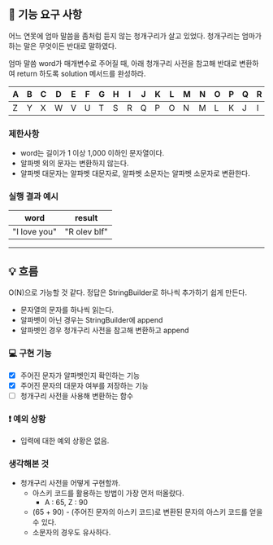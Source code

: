 ## 🚀 기능 요구 사항

어느 연못에 엄마 말씀을 좀처럼 듣지 않는 청개구리가 살고 있었다. 청개구리는 엄마가 하는 말은 무엇이든 반대로 말하였다.

엄마 말씀 word가 매개변수로 주어질 때, 아래 청개구리 사전을 참고해 반대로 변환하여 return 하도록 solution 메서드를 완성하라.

| A | B | C | D | E | F | G | H | I | J | K | L | M | N | O | P | Q | R | S | T | U | V | W | X | Y | Z |
| --- | --- | --- | --- | --- | --- | --- | --- | --- | --- | --- | --- | --- | --- | --- | --- | --- | --- | --- | --- | --- | --- | --- | --- | --- | --- |
| Z | Y | X | W | V | U | T | S | R | Q | P | O | N | M | L | K | J | I | H | G | F | E | D | C | B | A |

### 제한사항

- word는 길이가 1 이상 1,000 이하인 문자열이다.
- 알파벳 외의 문자는 변환하지 않는다.
- 알파벳 대문자는 알파벳 대문자로, 알파벳 소문자는 알파벳 소문자로 변환한다.

### 실행 결과 예시

| word | result |
| --- | --- |
| "I love you" | "R olev blf" |

---

## 💡 흐름
O(N)으로 가능할 것 같다.
정답은 StringBuilder로 하나씩 추가하기 쉽게 만든다.

- 문자열의 문자를 하나씩 읽는다.
- 알파벳이 아닌 경우는 StringBuilder에 append
- 알파벳인 경우 청개구리 사전을 참고해 변환하고 append

### 💻 구현 기능

- [x] 주어진 문자가 알파벳인지 확인하는 기능
- [x] 주어진 문자의 대문자 여부를 저장하는 기능
- [ ] 청개구리 사전을 사용해 변환하는 함수

### ❗️ 예외 상황
- 입력에 대한 예외 상황은 없음.

### 생각해본 것
- 청개구리 사전을 어떻게 구현할까.
  - 아스키 코드를 활용하는 방법이 가장 먼저 떠올랐다.
    - A : 65, Z : 90
  - (65 + 90) - (주어진 문자의 아스키 코드)로 변환된 문자의 아스키 코드를 얻을 수 있다.
  - 소문자의 경우도 유사하다.